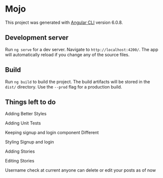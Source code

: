 # Mojo

This project was generated with [Angular CLI](https://github.com/angular/angular-cli) version 6.0.8.

## Development server

Run `ng serve` for a dev server. Navigate to `http://localhost:4200/`. The app will automatically reload if you change any of the source files.


## Build

Run `ng build` to build the project. The build artifacts will be stored in the `dist/` directory. Use the `--prod` flag for a production build.

## Things left to do

Adding Better Styles

Adding Unit Tests

Keeping signup and login component Different

Styling Signup and login

Adding Stories

Editing Stories

Username check at current anyone can delete or edit your posts as of now

